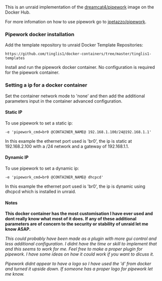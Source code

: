 This is an unraid implementation of the [dreamcat4/pipework](https://hub.docker.com/r/dreamcat4/pipework/) image on the Docker Hub.

For more infomation on how to use pipework go to [jpetazzo/pipework](https://github.com/jpetazzo/pipework).

### Pipework docker installation

Add the template repository to unraid Docker Template Repositories:

	https://github.com/tinglis1/docker-containers/tree/master/tinglis1-templates

Install and run the pipework docker container. No configuration is required for the pipework container.


### Setting a ip for a docker container

Set the container network mode to 'none' and then add the additional parameters input in the container advanced configuration.


#### Static IP
To use pipework to set a  static ip:

	-e 'pipework_cmd=br0 @CONTAINER_NAME@ 192.168.1.100/24@192.168.1.1'
	
In this example the ethernet port used is 'br0', the ip is static at 192.168.2.100 with a /24 network and a gateway of 192.168.1.1.

#### Dynamic IP
To use pipework to set a  dynamic ip:

	-e 'pipework_cmd=br0 @CONTAINER_NAME@ dhcpcd'
	
In this example the ethernet port used is 'br0', the ip is dynamic using dhcpcd which is installed in unraid.


#### Notes

**This docker container has the most customisation I have ever used and dont really know what most of it does. If any of these additional parameters are of concern to the security or stability of unraid let me know ASAP.**

*This could probably have been made as a plugin with more gui control and less additional configuration. I didnt have the time or skill to implement that and this seems to work for me. Feel free to make a proper plugin for pipework. I have some ideas on how it could work if you want to dicuss it.*

*Pipework didnt appear to have a logo so I have used the 'd' from docker and turned it upside down. If someone has a proper logo for pipework let me know.*